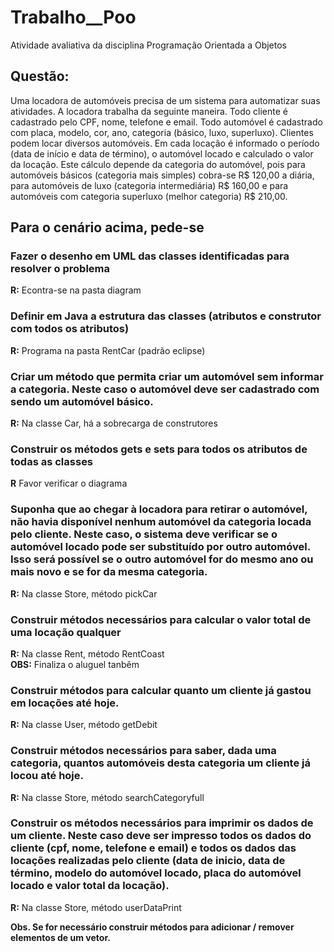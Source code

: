 # Trabalho__Poo  

Atividade avaliativa da disciplina Programação Orientada a Objetos  

## Questão:  

Uma locadora de automóveis precisa de um sistema para automatizar suas atividades. A locadora trabalha da seguinte maneira. Todo cliente é cadastrado pelo CPF, nome, telefone e email. Todo automóvel é cadastrado com placa, modelo, cor, ano, categoria (básico, luxo, superluxo). Clientes podem locar diversos automóveis. Em cada locação é informado o período (data de início e data de término), o automóvel locado e calculado o valor da locação. Este cálculo depende da categoria do automóvel, pois para automóveis básicos (categoria mais simples) cobra-se R$ 120,00 a diária, para automóveis de luxo (categoria intermediária) R$ 160,00 e para automóveis com categoria superluxo (melhor categoria) R$ 210,00.  


## Para o cenário acima, pede-se  
### Fazer o desenho em UML das classes identificadas para resolver o problema  

__R:__ Econtra-se na pasta diagram  

### Definir em Java a estrutura das classes (atributos e construtor com todos os atributos)  

__R:__ Programa na pasta RentCar (padrão eclipse)  

### Criar um método que permita criar um automóvel sem informar a categoria. Neste caso o automóvel deve ser cadastrado com sendo um automóvel básico.  

__R:__ Na classe Car, há a sobrecarga de construtores  

### Construir os métodos gets e sets para todos os atributos de todas as classes  

__R__ Favor verificar o diagrama  

### Suponha que ao chegar à locadora para retirar o automóvel, não havia disponível nenhum automóvel da categoria locada pelo cliente. Neste caso, o sistema deve verificar se o automóvel locado pode ser substituído por outro automóvel. Isso será possível se o outro automóvel for do mesmo ano ou mais novo e se for da mesma categoria.  

__R:__ Na classe Store, método pickCar

### Construir métodos necessários para calcular o valor total de uma locação qualquer  

__R:__ Na classe Rent, método RentCoast  
__OBS:__ Finaliza o aluguel tanbêm  

### Construir métodos para calcular quanto um cliente já gastou em locações até hoje.  

__R:__ Na classe User, método getDebit  

### Construir métodos necessários para saber, dada uma categoria, quantos automóveis desta categoria um cliente já locou até hoje.  

__R:__ Na classe Store, método searchCategoryfull  

### Construir os métodos necessários para imprimir os dados de um cliente. Neste caso deve ser impresso todos os dados do cliente (cpf, nome, telefone e email) e todos os dados das locações realizadas pelo cliente (data de inicio, data de término, modelo do automóvel locado, placa do automóvel locado e valor total da locação).  

__R:__ Na classe Store, método userDataPrint 

__Obs. Se for necessário construir métodos para adicionar / remover elementos de um vetor.__
